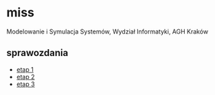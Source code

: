 # miss
Modelowanie i Symulacja Systemów, Wydział Informatyki, AGH Kraków

## sprawozdania
- [etap 1](/stage1.md)
- [etap 2](/stage2.md)
- [etap 3](/stage3.md)
